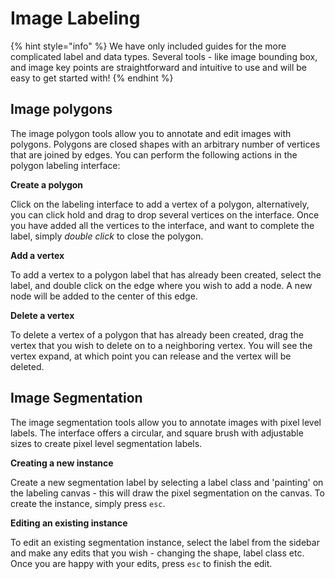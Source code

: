 # Image Labeling

{% hint style="info" %}
We have only included guides for the more complicated label and data types. Several tools - like image bounding box, and image key points are straightforward and intuitive to use and will be easy to get started with!
{% endhint %}

## Image polygons

The image polygon tools allow you to annotate and edit images with polygons. Polygons are closed shapes with an arbitrary number of vertices that are joined by edges. You can perform the following actions in the polygon labeling interface:

**Create a polygon**

Click on the labeling interface to add a vertex of a polygon, alternatively, you can click hold and drag to drop several vertices on the interface. Once you have added all the vertices to the interface, and want to complete the label, simply _double click_ to close the polygon. 

**Add a vertex**

To add a vertex to a polygon label that has already been created, select the label, and double click on the edge where you wish to add a node. A new node will be added to the center of this edge. 

**Delete a vertex**

To delete a vertex of a polygon that has already been created, drag the vertex that you wish to delete on to a neighboring vertex. You will see the vertex expand, at which point you can release and the vertex will be deleted. 

## Image Segmentation

The image segmentation tools allow you to annotate images with pixel level labels. The interface offers a circular, and square brush with adjustable sizes to create pixel level segmentation labels. 

**Creating a new instance**

Create a new segmentation label by selecting a label class and 'painting' on the labeling canvas - this will draw the pixel segmentation on the canvas. To create the instance, simply press `esc`.

**Editing an existing instance**

To edit an existing segmentation instance, select the label from the sidebar and make any edits that you wish - changing the shape, label class etc. Once you are happy with your edits, press `esc` to finish the edit. 

